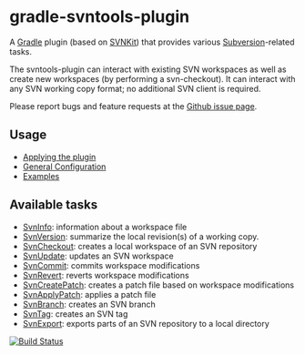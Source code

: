 # gradle-svntools-plugin

A [Gradle](https://www.gradle.org) plugin (based on [SVNKit](http://svnkit.com/)) that provides various [Subversion](http://svnbook.red-bean.com/)-related tasks.

The svntools-plugin can interact with existing SVN workspaces as well as create new workspaces (by performing a svn-checkout). It can interact with any SVN working copy format; no additional SVN client is required.

Please report bugs and feature requests at the [Github issue page](https://github.com/martoe/gradle-svntools-plugin/issues).

## Usage

* [Applying the plugin](docs/ApplyPlugin.md)
* [General Configuration](docs/GeneralConfig.md)
* [Examples](examples/)

## Available tasks

* [SvnInfo](docs/SvnInfo.md): information about a workspace file
* [SvnVersion](docs/SvnVersion.md): summarize the local revision(s) of a working copy.
* [SvnCheckout](docs/SvnCheckout.md): creates a local workspace of an SVN repository
* [SvnUpdate](docs/SvnUpdate.md): updates an SVN workspace
* [SvnCommit](docs/SvnCommit.md): commits workspace modifications
* [SvnRevert](docs/SvnRevert.md): reverts workspace modifications
* [SvnCreatePatch](docs/SvnCreatePatch.md): creates a patch file based on workspace modifications
* [SvnApplyPatch](docs/SvnApplyPatch.md): applies a patch file
* [SvnBranch](docs/SvnBranch.md): creates an SVN branch
* [SvnTag](docs/SvnTag.md): creates an SVN tag
* [SvnExport](docs/SvnExport.md): exports parts of an SVN repository to a local directory

[![Build Status](https://api.travis-ci.org/martoe/gradle-svntools-plugin.svg?branch=develop)](https://travis-ci.org/martoe/gradle-svntools-plugin)
